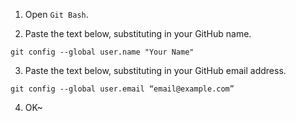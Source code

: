 1. Open `Git Bash`.

2. Paste the text below, substituting in your GitHub name.

```
git config --global user.name "Your Name"
```

3. Paste the text below, substituting in your GitHub email address.

```
git config --global user.email “email@example.com”
```

4. OK~